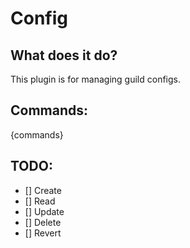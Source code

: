# Config

## What does it do?
This plugin is for managing guild configs.

## Commands:
{commands}

## TODO:
- [] Create
- [] Read
- [] Update
- [] Delete 
- [] Revert
